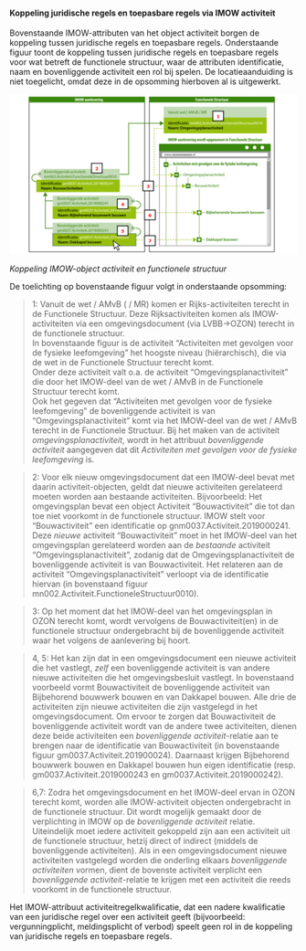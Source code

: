 ﻿#### Koppeling juridische regels en toepasbare regels via IMOW activiteit

Bovenstaande IMOW-attributen van het object activiteit borgen de koppeling
tussen juridische regels en toepasbare regels. Onderstaande figuur toont de
koppeling tussen juridische regels en toepasbare regels voor wat betreft de
functionele structuur, waar de attributen identificatie, naam en bovenliggende
activiteit een rol bij spelen. De locatieaanduiding is niet toegelicht, omdat
deze in de opsomming hierboven al is uitgewerkt.

![](media/7108JRTRactiviteitFS.png)

*Koppeling IMOW-object activiteit en functionele structuur*

De toelichting op bovenstaande figuur volgt in onderstaande opsomming:

>   1: Vanuit de wet / AMvB ( / MR) komen er Rijks-activiteiten terecht in de
>   Functionele Structuur. Deze Rijksactiviteiten komen als IMOW-activiteiten
>   via een omgevingsdocument (via LVBB-\>OZON) terecht in de functionele
>   structuur.  
>   In bovenstaande figuur is de activiteit “Activiteiten met gevolgen voor de
>   fysieke leefomgeving” het hoogste niveau (hiërarchisch), die via de
>   wet in de Functionele Structuur terecht komt.  
>   Onder deze activiteit valt o.a. de activiteit “Omgevingsplanactiviteit” die
>   door het IMOW-deel van de wet / AMvB in de Functionele Structuur terecht
>   komt.  
>   Ook het gegeven dat “Activiteiten met gevolgen voor de fysieke leefomgeving”
>   de bovenliggende activiteit is van “Omgevingsplanactiviteit” komt via het
>   IMOW-deel van de wet / AMvB terecht in de Functionele Structuur. Bij het maken van
>   de activiteit *omgevingsplanactiviteit*, wordt in het attribuut *bovenliggende activiteit* 
>   aangegeven dat dit *Activiteiten met gevolgen voor de fysieke leefomgeving* is.

>   2: Voor elk nieuw omgevingsdocument dat een IMOW-deel bevat met daarin
>   activiteit-objecten, geldt dat nieuwe activiteiten gerelateerd moeten worden
>   aan bestaande activiteiten. 
>   Bijvoorbeeld: Het omgevingsplan bevat een object
>   Activiteit “Bouwactiviteit” die tot dan toe niet voorkomt in de functionele
>   structuur. IMOW stelt voor “Bouwactiviteit” een identificatie op
>   gnm0037.Activiteit.2019000241. Deze *nieuwe* activiteit “Bouwactiviteit”
>   moet in het IMOW-deel van het omgevingsplan gerelateerd worden aan de
>   *bestaande* activiteit “Omgevingsplanactiviteit”, zodanig dat de
>   Omgevingsplanactiviteit de bovenliggende activiteit is van Bouwactiviteit.
>   Het relateren aan de activiteit “Omgevingsplanactiviteit” verloopt via de
>   identificatie hiervan (in bovenstaand figuur mn002.Activiteit.FunctioneleStructuur0010).

>   3: Op het moment dat het IMOW-deel van het omgevingsplan in OZON terecht
>   komt, wordt vervolgens de Bouwactiviteit(en) in de functionele structuur
>   ondergebracht bij de bovenliggende activiteit waar het volgens de
>   aanlevering bij hoort.

>   4, 5: Het kan zijn dat in een omgevingsdocument een nieuwe activiteit die
>   het vastlegt, *zelf* een bovenliggende activiteit is van andere nieuwe
>   activiteiten die het omgevingsbesluit vastlegt. In bovenstaand voorbeeld
>   vormt Bouwactiviteit de bovenliggende activiteit van Bijbehorend bouwwerk
>   bouwen en van Dakkapel bouwen. Alle drie de activiteiten zijn nieuwe
>   activiteiten die zijn vastgelegd in het omgevingsdocument. Om ervoor te
>   zorgen dat Bouwactiviteit de bovenliggende activiteit wordt van de andere
>   twee activiteiten, dienen deze beide activiteiten een *bovenliggende
>   activiteit*-relatie aan te brengen naar de identificatie van Bouwactiviteit
>   (in bovenstaande figuur gm0037.Activiteit.201900024). Daarnaast krijgen
>   Bijbehorend bouwwerk bouwen en Dakkapel bouwen hun eigen identificatie
>   (resp. gm0037.Activiteit.2019000243 en gm0037.Activiteit.2019000242).

>   6,7: Zodra het omgevingsdocument en het IMOW-deel ervan in OZON terecht
>   komt, worden alle IMOW-activiteit objecten ondergebracht in de functionele
>   structuur. Dit wordt mogelijk gemaakt door de verplichting in IMOW op de
>   *bovenliggende activiteit* relatie. Uiteindelijk moet iedere activiteit gekoppeld
>   zijn aan een activiteit uit de functionele structuur, hetzij direct of indirect (middels
>   de bovenliggende activiteiten). Als in een omgevingsdocument nieuwe activiteiten vastgelegd worden die onderling elkaars *bovenliggende
>   activiteiten* vormen, dient de bovenste activiteit verplicht een
>   *bovenliggende activiteit*-relatie te krijgen met een activiteit die reeds
>   voorkomt in de functionele structuur.

Het IMOW-attribuut activiteitregelkwalificatie, dat een nadere kwalificatie van
een juridische regel over een activiteit geeft (bijvoorbeeld: vergunningplicht,
meldingsplicht of verbod) speelt geen rol in de koppeling van juridische regels
en toepasbare regels.